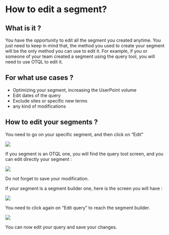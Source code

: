 # How to edit a segment?

## What is it ?

You have the opportunity to edit all the segment you created anytime. You just need to keep in mind that, the method you used to create your segment will be the only method you can use to edit it. For example, if you or someone of your team created a segment using the query tool, you will need to use OTQL to edit it.

## For what use cases ?

* Optimizing your segment, increasing the UserPoint volume
* Edit dates of the query
* Exclude sites or specific new terms
* any kind of modifications

## How to edit your segments ?

You need to go on your specific segment, and then click on “Edit”

![](https://lh6.googleusercontent.com/Tik2KplR7Sp9zs2cCdHIMzYwbePZbfiqoxOSn5PqSHq26y0lWWVJTM4N-EDkfOXmD117JlEhFk2vMxXVVRg9wBMsXKPo4mV5Tv5WG5bNPJYYbLptjKZMvcT84z21N9C0OwI1bURh)

If you segment is an OTQL one, you will find the query tool screen, and you can edit directly your segment : 

![](https://lh4.googleusercontent.com/1DdHMLe5zVHtN722l_4_pgOzjx8wFMmTTCax3iicMK9D7HQsYJ5Ln-WHetnaUCUDag9KlZjoC_OQrSVDaPMxvAvLcfJmp_jwKq15EfQQdnV9fq9OVymjroFrB5dMj1jPvOJ8bV-o)

Do not forget to save your modification.

If your segment is a segment builder one, here is the screen you will have : 

![](https://lh4.googleusercontent.com/fkC18ZpgB4n-_qVVBcGIB7IAGUQOkg_GZCKhxjIRyxZ7IAOs-eXFK8p35TGY178sJhcGA9FOGelRQfbr_l3UZhYIGwxEYmHccuL7IEGKL1GWfXobseYrnInMNj-mXMCud3QC1F0W)

You need to click again on “Edit query” to reach the segment builder.

![](https://lh5.googleusercontent.com/-vvoUktGct6jdpzEgpEZ5ZPwwzV7D1rbP3BZzeKe0g436Tsj6jNHJbW9qEn2E9fHwudAhuMjRo2tWz1Kf0zhgY3qzKoXZzwt2lLsz21mJDYQlmOx3M8OfQuxrMu-eo4fqfim1QYU)

You can now edit your query and save your changes.

